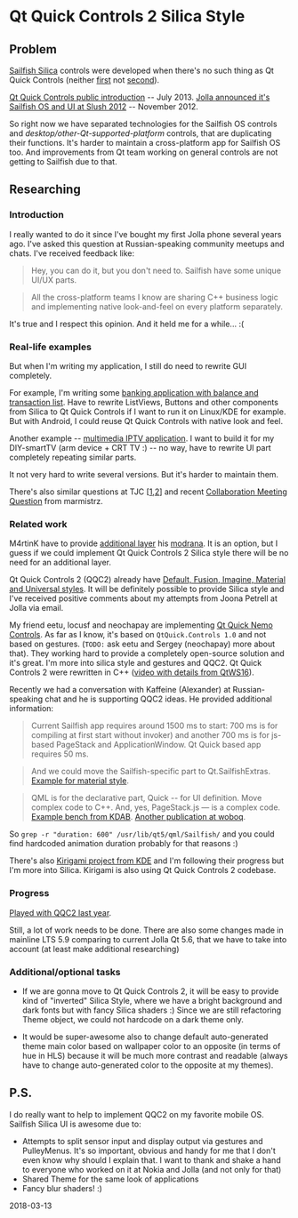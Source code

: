 # Qt Quick Controls 2 Silica Style

## Problem

[Sailfish Silica](https://sailfishos.org/develop/docs/silica/) controls were developed when there's no such thing as Qt Quick Controls (neither [first](https://doc.qt.io/qt-5.10/qtquickcontrols-index.html) not [second](https://doc.qt.io/qt-5.10/qtquickcontrols2-index.html)).

[Qt Quick Controls public introduction](https://www.youtube.com/watch?v=_6_F6Kpjd-Q) -- July 2013.
[Jolla announced it's Sailfish OS and UI at Slush 2012](https://www.youtube.com/watch?v=bdLUJZR078k
) -- November 2012.

So right now we have separated technologies for the Sailfish OS controls and *desktop/other-Qt-supported-platform* controls,
that are duplicating their functions.
It's harder to maintain a cross-platform app for Sailfish OS too.
Аnd improvements from Qt team working on general controls are not getting to Sailfish due to that.

## Researching

### Introduction

I really wanted to do it since I've bought my first Jolla phone several years ago. I've asked this question at Russian-speaking community meetups and chats. I've received feedback like:

> Hey, you can do it, but you don't need to. Sailfish have some unique UI/UX parts.

> All the cross-platform teams I know are sharing C++ business logic and implementing native look-and-feel on every platform separately.

It's true and I respect this opinion. And it held me for a while... :(

### Real-life examples

But when I'm writing my application, I still do need to rewrite GUI completely.

For example, I'm writing some [banking application with balance and transaction list](https://github.com/a-andreyev/harbour-cosmonaut). Have to rewrite ListViews, Buttons and other components from Silica to Qt Quick Controls if I want to run it on Linux/KDE for example. But with Android, I could reuse Qt Quick Controls with native look and feel.

Another example -- [multimedia IPTV application](https://github.com/a-andreyev/harbour-chastv). I want to build it for my DIY-smartTV (arm device + CRT TV :) -- no way, have to rewrite UI part completely repeating similar parts.

It not very hard to write several versions. But it's harder to maintain them.

There's also similar questions at TJC [[1](https://together.jolla.com/question/71520/request-qtquick-controls/),[2](https://together.jolla.com/question/98438/develop-application-using-standard-qt-modules/)] and recent [Collaboration Meeting Question](http://merproject.org/meetings/mer-meeting/2018/mer-meeting.2018-03-08-09.03.log.html) from marmistrz.

### Related work

M4rtinK have to provide [additional layer](https://github.com/M4rtinK/universal-components) his [modrana](https://github.com/M4rtinK/modrana). It is an option, but I guess if we could implement Qt Quick Controls 2 Silica style there will be no need for an additional layer.

Qt Quick Controls 2 (QQC2) already have [Default, Fusion, Imagine, Material and Universal styles](https://doc.qt.io/qt-5.10/qtquickcontrols2-styles.html). It will be definitely possible to provide Silica style and I've received positive comments about my attempts from Joona Petrell at Jolla via email.

My friend eetu, locusf and neochapay are implementing [Qt Quick Nemo Controls](https://github.com/nemomobile/qtquickcontrols-nemo). As far as I know, it's based on `QtQuick.Controls 1.0` and not based on gestures. (`TODO:` ask eetu and Sergey (neochapay) more about that). They working hard to provide a completely open-source solution and it's great. I'm more into silica style and gestures and QQC2. Qt Quick Controls 2 were rewritten in C++ ([video with details from QtWS16](https://www.youtube.com/watch?v=WIRRoPxIerc)).

Recently we had a conversation with Kaffeine (Alexander) at Russian-speaking chat and he is supporting QQC2 ideas. He provided additional information:

> Current Sailfish app requires around 1500 ms to start: 700 ms is for compiling at first start without invoker) and another 700 ms is for js-based PageStack and ApplicationWindow. Qt Quick based app requires 50 ms.

> And we could move the Sailfish-specific part to Qt.SailfishExtras. [Example for material style](https://code.woboq.org/qt5/qtquickcontrols2/src/imports/controls/material/).

> QML is for the declarative part, Quick -- for UI definition. Move complex code to C++. And, yes, PageStack.js — is a complex code. [Example bench from KDAB](https://www.kdab.com/analyzing-performance-qtquick-applications/). [Another publication at woboq](https://woboq.com/blog/qml-vs-cpp-for-application-startup-time.html).

So `grep -r "duration: 600" /usr/lib/qt5/qml/Sailfish/` and you could find hardcoded animation duration probably for that reasons :)

There's also [Kirigami project from KDE](https://techbase.kde.org/Kirigami) and I'm following their progress but I'm more into Silica. Kirigami is also using Qt Quick Controls 2 codebase.

### Progress

[Played with QQC2 last year](https://www.youtube.com/watch?v=mWgjSnNZxK0).

Still, a lot of work needs to be done. There are also some changes made in mainline LTS 5.9 comparing to current Jolla Qt 5.6, that we have to take into account (at least make additional researching)


### Additional/optional tasks

+ If we are gonna move to Qt Quick Controls 2, it will be easy to provide kind of "inverted" Silica Style, where we have a bright background and dark fonts but with fancy Silica shaders :) Since we are still refactoring Theme object, we could not hardcode on a dark theme only.

+ It would be super-awesome also to change default auto-generated theme main color based on wallpaper color to an opposite (in terms of hue in HLS) because it will be much more contrast and readable (always have to change auto-generated color to the opposite at my themes).


## P.S.

I do really want to help to implement QQC2 on my favorite mobile OS. Sailfish Silica UI is awesome due to:

+ Attempts to split sensor input and display output via gestures and PulleyMenus. It's so important, obvious and handy for me that I don't even know why should I explain that. I want to thank and shake a hand to everyone who worked on it at Nokia and Jolla (and not only for that)
+ Shared Theme for the same look of applications
+ Fancy blur shaders! :)

2018-03-13
